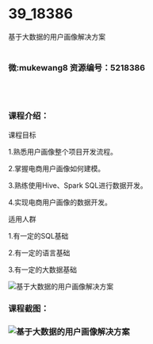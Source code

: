 # 39_18386
基于大数据的用户画像解决方案
<br/></br>
<h3>微:mukewang8 资源编号：5218386</h3>
<br/></br>
<h3>课程介绍：</h3>
<p>课程目标</p>
<p>1.熟悉<a title="查看与 用户画像 相关的文章" target="_blank">用户画像</a>整个项目开发流程。</p>
<p>2.掌握电商用户画像如何建模。</p>
<p>3.熟练使用Hive、Spark SQL进行数据开发。</p>
<p>4.实现电商用户画像的数据开发。</p>
<p>适用人群</p>
<p>1.有一定的SQL基础</p>
<p>2.有一定的语言基础</p>
<p>3.有一定的大数据基础</p>
<p><img src="https://www.ko996.com/wp-content/uploads/img/2021/02/1-36-300x172.png" alt="基于大数据的用户画像解决方案"></p>
<div class="info-desc">
<h3>课程截图：</h3>
<h3><img src="https://www.ko996.com/wp-content/uploads/img/2021/02/2-39.png" alt="基于大数据的用户画像解决方案"></h3>


			
</div>
